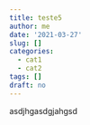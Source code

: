 ```yaml
---
title: teste5
author: me
date: '2021-03-27'
slug: []
categories:
  - cat1
  - cat2
tags: []
draft: no
---
```




asdjhgasdgjahgsd
